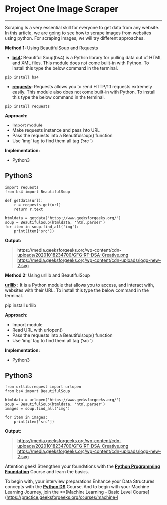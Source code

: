 # Project One Image Scraper
---
Scraping Is a very essential skill for everyone to get data from any website. In this article, we are going to see how
to scrape images from websites using python. For scraping images, we will try different approaches.

**Method 1:** Using BeautifulSoup and Requests

* [**bs4**](https://www.geeksforgeeks.org/implementing-web-scraping-python-beautiful-soup/)**:** Beautiful Soup(bs4) is
  a Python library for pulling data out of HTML and XML files. This module does not come built-in with Python. To
  install this type the below command in the terminal.

`pip install bs4
`
* [**requests**](https://www.geeksforgeeks.org/python-requests-tutorial/)**:**  Requests allows you to send HTTP/1.1
  requests extremely easily. This module also does not come built-in with Python. To install this type the below command
  in the terminal.

`pip install requests`

**Approach:**

* Import module
* Make requests instance and pass into URL
* Pass the requests into a Beautifulsoup() function
* Use ‘img’ tag to find them all tag (‘src ‘)

**Implementation:**

* Python3

Python3
-------

```
import requests 
from bs4 import BeautifulSoup 
    
def getdata(url): 
    r = requests.get(url) 
    return r.text 
    
htmldata = getdata("https://www.geeksforgeeks.org/") 
soup = BeautifulSoup(htmldata, 'html.parser') 
for item in soup.find_all('img'):
    print(item['src'])
```
**Output:**

> https://media.geeksforgeeks.org/wp-content/cdn-uploads/20201018234700/GFG-RT-DSA-Creative.png  
> https://media.geeksforgeeks.org/wp-content/cdn-uploads/logo-new-2.svg

**Method 2:** Using urllib and BeautifulSoup

[**urllib**](https://www.geeksforgeeks.org/python-urllib-module/) **:** It is a Python module that allows you to access,
and interact with, websites with their URL. To install this type the below command in the terminal.

pip install urllib

**Approach:**

* Import module
* Read URL with urlopen()
* Pass the requests into a Beautifulsoup() function
* Use ‘img’ tag to find them all tag (‘src ‘)

**Implementation:**

* Python3

Python3
-------
```
from urllib.request import urlopen
from bs4 import BeautifulSoup
  
htmldata = urlopen('https://www.geeksforgeeks.org/')
soup = BeautifulSoup(htmldata, 'html.parser')
images = soup.find_all('img')
  
for item in images:
    print(item['src'])
```

**Output:**

> https://media.geeksforgeeks.org/wp-content/cdn-uploads/20201018234700/GFG-RT-DSA-Creative.png  
> https://media.geeksforgeeks.org/wp-content/cdn-uploads/logo-new-2.svg

Attention geek! Strengthen your foundations with the [**Python Programming
Foundation**](https://practice.geeksforgeeks.org/courses/Python-Foundation?utm_source=geeksforgeeks&utm_medium=article&utm_campaign=GFG_Article_Bottom_Python_Foundation)
Course and learn the basics.

To begin with, your interview preparations Enhance your Data Structures concepts with the [**Python
DS**](https://practice.geeksforgeeks.org/courses/Data-Structures-With-Python?utm_source=geeksforgeeks&utm_medium=article&utm_campaign=GFG_Article_Bottom_Python_DS)
Course. And to begin with your Machine Learning Journey, join
the **[Machine Learning - Basic Level Course](https://practice.geeksforgeeks.org/courses/machine-l
